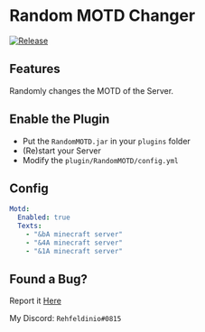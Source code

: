 # Random MOTD Changer

[![Release](https://img.shields.io/github/v/release/rehfeldinio/Random-MOTD-Changer)](https://github.com/Rehfeldinio/Random-MOTD-Changer/releases/)

## Features
Randomly changes the MOTD of the Server.

## Enable the Plugin
- Put the `RandomMOTD.jar` in your `plugins` folder
- (Re)start your Server
- Modify the `plugin/RandomMOTD/config.yml`
## Config
```yml
Motd:
  Enabled: true
  Texts:
    - "&bA minecraft server"
    - "&4A minecraft server"
    - "&1A minecraft server"
```
## Found a Bug?
Report it [Here](https://github.com/Rehfeldinio/Random-MOTD-Changer/issues)

My Discord: `Rehfeldinio#0815`
